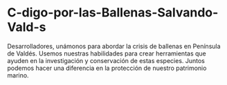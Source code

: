 # C-digo-por-las-Ballenas-Salvando-Vald-s
Desarrolladores, unámonos para abordar la crisis de ballenas en Península de Valdés. Usemos nuestras habilidades para crear herramientas que ayuden en la investigación y conservación de estas especies. Juntos podemos hacer una diferencia en la protección de nuestro patrimonio marino.
